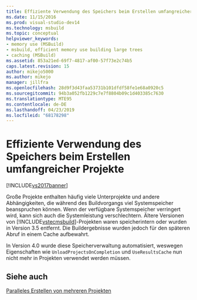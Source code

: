```yaml
---
title: Effiziente Verwendung des Speichers beim Erstellen umfangreicher Projekte | Microsoft-Dokumentation
ms.date: 11/15/2016
ms.prod: visual-studio-dev14
ms.technology: msbuild
ms.topic: conceptual
helpviewer_keywords:
- memory use (MSBuild)
- msbuild, efficient memory use building large trees
- caching (MSBuild)
ms.assetid: 853a21ed-69f7-4817-af00-57f73e2c74b5
caps.latest.revision: 15
author: mikejo5000
ms.author: mikejo
manager: jillfra
ms.openlocfilehash: 28d9f3d43faa53731b101dfdf58fe1e68a0920c5
ms.sourcegitcommit: 94b3a052fb1229c7e7f8804b09c1d403385c7630
ms.translationtype: MTE95
ms.contentlocale: de-DE
ms.lasthandoff: 04/23/2019
ms.locfileid: "68178298"
---
```

# <a name="using-memory-efficiently-when-you-build-large-projects"></a>Effiziente Verwendung des Speichers beim Erstellen umfangreicher Projekte
[!INCLUDE[vs2017banner](../includes/vs2017banner.md)]

Große Projekte enthalten häufig viele Unterprojekte und andere Abhängigkeiten, die während des Buildvorgangs viel Systemspeicher beanspruchen können. Wenn der verfügbare Systemspeicher verringert wird, kann sich auch die Systemleistung verschlechtern. Ältere Versionen von [!INCLUDE[vstecmsbuild](../includes/vstecmsbuild-md.md)]-Projekten waren speicherintern oder wurden in Version 3.5 entfernt. Die Buildergebnisse wurden jedoch für den späteren Abruf in einem Cache aufbewahrt.  
  
 In Version 4.0 wurde diese Speicherverwaltung automatisiert, weswegen Eigenschaften wie `UnloadProjectsOnCompletion` und `UseResultsCache` nun nicht mehr in Projekten verwendet werden müssen.  
  
## <a name="see-also"></a>Siehe auch  
 [Paralleles Erstellen von mehreren Projekten](../msbuild/building-multiple-projects-in-parallel-with-msbuild.md)

